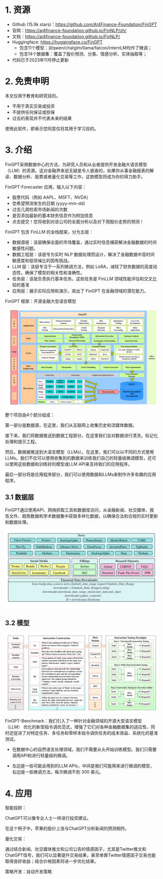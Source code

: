 # 1. 资源

- Github (15.9k stars)：https://github.com/AI4Finance-Foundation/FinGPT
- 官网：https://ai4finance-foundation.github.io/FinNLP/zh/
- 文档：https://ai4finance-foundation.github.io/FinNLP/
- Huggingface: https://huggingface.co/FinGPT
  - 包含11个模型：对qwen/chatglm/llama/falcon/internLM均作了微调；
  - 包含14个数据集：覆盖了股价预测、分类、情感分析、实体抽取等；
- 代码已于2023年11月停止更新

# 2. 免责申明

本文仅用于教育和研究目的。

- 不用于真实交易或投资
- 不提供任何保证或担保
- 过去的表现并不代表未来的结果

使用此软件，即表示您同意仅将其用于学习目的。

# 3. 介绍

FinGPT采用数据中心的方法，为研究人员和从业者提供开发金融大语言模型（LLM）的资源。这对金融界来说无疑是令人振奋的，如果你从事金融报表的解读、数据分析、股票或者量化交易等工作，这款模型将成为你的得力助手。

FinGPT-Forecaster 应用，输入以下内容：

- 股票代码（例如 AAPL、MSFT、NVDA）
- 您希望预测发生的日期 (yyyy-mm-dd)
- 过去几周检索市场新闻的次数
- 是否添加最新的基本财务信息作为附加信息
- 点击提交！您将收到对该公司的全面分析以及对下周股价走势的预测！

FinGPT 包含 FinLLM 的全栈框架，分为五层：
- 数据源层：该层确保全面的市场覆盖，通过实时信息捕获解决金融数据的时间敏感性问题。
- 数据工程层：该层专为实时 NLP 数据处理而设计，解决了金融数据中高时间敏感度和低信噪比的固有挑战。
- LLM 层：该层专注于一系列微调方法，例如 LoRA，减轻了财务数据的高度动态性，确保了模型的相关性和准确性。
- 任务层：该层负责执行基本任务。这些任务是 FinLLM 领域性能评估和交叉比较的基准
- 应用层：展示实际应用和演示，突出了 FinGPT 在金融领域的潜在能力。

FinGPT 框架：开源金融大型语言模型

![](.01_FinGPT_images/整体架构.png)

整个项目由4个部分组成：

第一部分是数据源，在这里，我们从互联网上收集历史和流媒体数据。

接下来，我们将数据推送到数据工程部分，在这里我们会对数据进行清洗，标记化处理和提示工程。

然后，数据被推送到大语言模型（LLMs）。在这里，我们可以以不同的方式使用LLMs。我们不仅可以使用收集到的数据来训练我们自己的轻量级微调模型，还可以使用这些数据和训练好的模型或LLM API来支持我们的应用程序。

最后一部分将是应用程序部分，我们可以使用数据和LLMs来制作许多有趣的应用程序。

## 3.1 数据层

FinGPT通过使用API、网络抓取工具和数据库访问，从金融新闻、社交媒体、报告文件、趋势数据和学术数据集中获取多样化数据，以确保合法和合规的实时更新和数据处理。

![](.01_FinGPT_images/详细的数据源.png)

## 3.2 模型

![](.01_FinGPT_images/模型.png)

FinGPT-Benchmark：我们引入了一种针对金融领域的开源大型语言模型 （LLM） 优化的新型指令调优范式，增强了它们对各种金融数据集的适应性，同时还促进了对特定任务、多任务和零样本指令调优任务的成本效益、系统化的基准测试。

- 在数据中心的自然语言处理领域，我们不需要从头开始训练模型。我们只需要调用API和进行轻量级的微调。

- 左边是一些可能会用到的LLM APIs，中间是我们可能用来进行微调的模型，右边是一些微调方法。每次微调不到 300 美元。

# 4. 应用

智能投顾：

ChatGPT可以像专业人士一样进行投资建议。

在这个例子中，苹果的股价上涨与ChatGPT分析新闻的预测相符。

量化交易：

通过结合新闻、社交媒体推文和公司公告的情感因子，尤其是Twitter推文和ChatGPT信号，我们可以显著提升交易结果，甚至单靠Twitter情感因子交易也能取得良好收益；结合价格因素将进一步优化结果。

策略开发：自动开发策略
